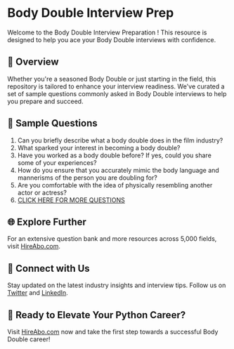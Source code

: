 # Body Double Interview Prep

Welcome to the Body Double Interview Preparation ! This resource is designed to help you ace your Body Double interviews with confidence.

## 🚀 Overview

Whether you're a seasoned Body Double or just starting in the field, this repository is tailored to enhance your interview readiness. We've curated a set of sample questions commonly asked in Body Double interviews to help you prepare and succeed.

## 📝 Sample Questions

1. Can you briefly describe what a body double does in the film industry?
2. What sparked your interest in becoming a body double?
3. Have you worked as a body double before? If yes, could you share some of your experiences?
4. How do you ensure that you accurately mimic the body language and mannerisms of the person you are doubling for?
5. Are you comfortable with the idea of physically resembling another actor or actress?
6. [CLICK HERE FOR MORE QUESTIONS](https://hireabo.com/job/16_0_23/Body%20Double)

## 🌐 Explore Further

For an extensive question bank and more resources across 5,000 fields, visit [HireAbo.com](https://www.hireabo.com).

## 📱 Connect with Us

Stay updated on the latest industry insights and interview tips. Follow us on [Twitter](https://twitter.com/hireabo) and [LinkedIn](https://www.linkedin.com/in/hire-abo-3609972a8/).

## 🚀 Ready to Elevate Your Python Career?

Visit [HireAbo.com](https://www.hireabo.com) now and take the first step towards a successful Body Double career!